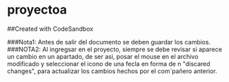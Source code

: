 # proyectoa

##Created with CodeSandbox

###Nota1: Antes de salir del documento se deben guardar los cambios.
###NOTA2: Al ingregsar en el proyecto, siempre se debe revisar si aparece un cambio en un apartado, de ser asi, posar el mouse en el archivo modificado y seleccionar el icono de una fecla en forma de n "discared changes", para actualizar los cambios hechos por el com´pañero anterior.
